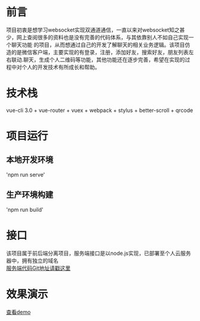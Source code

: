# 前言
项目初衷是想学习websocket实现双通道通信，一直以来对websocket知之甚少，网上查阅很多的资料也是没有完善的代码体系，与其依靠别人不如自己实现一个聊天功能
的项目，从而想通过自己的开发了解聊天的相关业务逻辑。该项目仿造的是微信客户端，主要实现的有登录，注册，添加好友，搜索好友，朋友列表左右联动.聊天，生成个人二维码等功能，其他功能还在逐步完善，希望在实现的过程中对个人的开发技术有所成长和帮助。
# 技术栈
vue-cli 3.0 + vue-router + vuex + webpack + stylus + better-scroll + qrcode
# 项目运行
## 本地开发环境
'npm run serve'
## 生产环境构建
'npm run build'
# 接口
该项目属于前后端分离项目，服务端接口是以node.js实现，已部署至个人云服务器中，拥有独立的域名  
[服务端代码Git地址请戳这里](https://github.com/wenbo0308/vue-wechat-serve)
# 效果演示
[查看demo](http://www.liwenbo.top)
